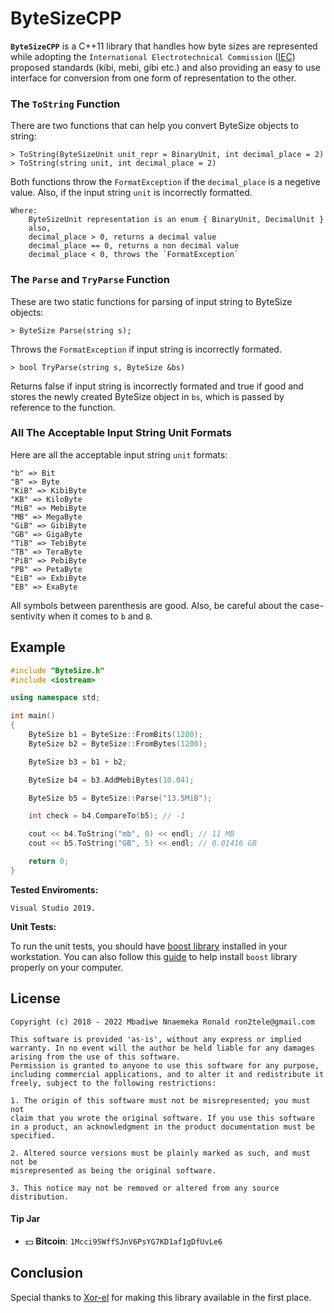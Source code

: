 ByteSizeCPP
====

**`ByteSizeCPP`** is a C++11 library that handles how byte sizes are represented while adopting the `International Electrotechnical Commission` ([IEC](https://en.wikipedia.org/wiki/Byte)) proposed standards (kibi, mebi, gibi etc.) and also providing an easy to use interface for conversion from one form of representation to the other.

### **The `ToString` Function**

There are two functions that can help you convert ByteSize objects to string:
	
	> ToString(ByteSizeUnit unit_repr = BinaryUnit, int decimal_place = 2)
	> ToString(string unit, int decimal_place = 2)
	
Both functions throw the `FormatException` if the `decimal_place` is a negetive value. Also, if the input string `unit` is incorrectly 
formatted. 

	
	Where:
		ByteSizeUnit representation is an enum { BinaryUnit, DecimalUnit }
		also,
		decimal_place > 0, returns a decimal value 
		decimal_place == 0, returns a non decimal value
		decimal_place < 0, throws the `FormatException`


### **The `Parse` and `TryParse` Function**
	
These are two static functions for parsing of input string to ByteSize objects:

	> ByteSize Parse(string s);
	
Throws the `FormatException` if input string is incorrectly formated.

	> bool TryParse(string s, ByteSize &bs)
	  
Returns false if input string is incorrectly formated and true 
if good and stores the newly created ByteSize object in `bs`, 
which is passed by reference to the function.


### **All The Acceptable Input String Unit Formats**
 
	
Here are all the acceptable input string `unit` formats:

	"b" => Bit
	"B" => Byte 
	"KiB" => KibiByte 
	"KB" => KiloByte
	"MiB" => MebiByte 
	"MB" => MegaByte
	"GiB" => GibiByte 
	"GB" => GigaByte
	"TiB" => TebiByte
	"TB" => TeraByte
	"PiB" => PebiByte 
	"PB" => PetaByte
	"EiB" => ExbiByte
	"EB" => ExaByte
	
All symbols between parenthesis are good. Also, be careful about the 
	  case-sentivity when it comes to `b` and `B`.


Example
---------

```c++
#include "ByteSize.h"
#include <iostream>

using namespace std;

int main()
{
	ByteSize b1 = ByteSize::FromBits(1200);
	ByteSize b2 = ByteSize::FromBytes(1200);

	ByteSize b3 = b1 + b2;

	ByteSize b4 = b3.AddMebiBytes(10.04);

	ByteSize b5 = ByteSize::Parse("13.5MiB");

	int check = b4.CompareTo(b5); // -1

	cout << b4.ToString("mb", 0) << endl; // 11 MB
	cout << b5.ToString("GB", 5) << endl; // 0.01416 GB

	return 0;
}
```

**Tested Enviroments:**
     
    Visual Studio 2019.


 **Unit Tests:**

To run the unit tests, you should have [boost library](http://www.boost.org/) installed in your workstation. 
You can also follow this [guide](https://tomkoos.github.io/cpp/boost-vs.html) to help install `boost` library properly on your computer.
 
License
----------
    Copyright (c) 2018 - 2022 Mbadiwe Nnaemeka Ronald ron2tele@gmail.com

    This software is provided 'as-is', without any express or implied
    warranty. In no event will the author be held liable for any damages
    arising from the use of this software.
    Permission is granted to anyone to use this software for any purpose,
    including commercial applications, and to alter it and redistribute it
    freely, subject to the following restrictions:
    
    1. The origin of this software must not be misrepresented; you must not
    claim that you wrote the original software. If you use this software
    in a product, an acknowledgment in the product documentation must be
    specified.
    
    2. Altered source versions must be plainly marked as such, and must not be
    misrepresented as being the original software.
    
    3. This notice may not be removed or altered from any source distribution.
        
     
#### Tip Jar
* :dollar: **Bitcoin**: `1Mcci95WffSJnV6PsYG7KD1af1gDfUvLe6`


Conclusion
--------------------------------------------------

   Special thanks to [Xor-el](https://github.com/xor-el) for making this library available in the first place.
   
